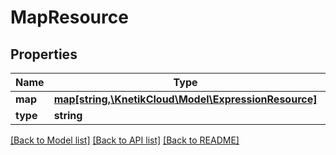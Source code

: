# MapResource

## Properties
Name | Type | Description | Notes
------------ | ------------- | ------------- | -------------
**map** | [**map[string,\KnetikCloud\Model\ExpressionResource]**](ExpressionResource.md) |  | [optional] 
**type** | **string** |  | [optional] 

[[Back to Model list]](../README.md#documentation-for-models) [[Back to API list]](../README.md#documentation-for-api-endpoints) [[Back to README]](../README.md)



